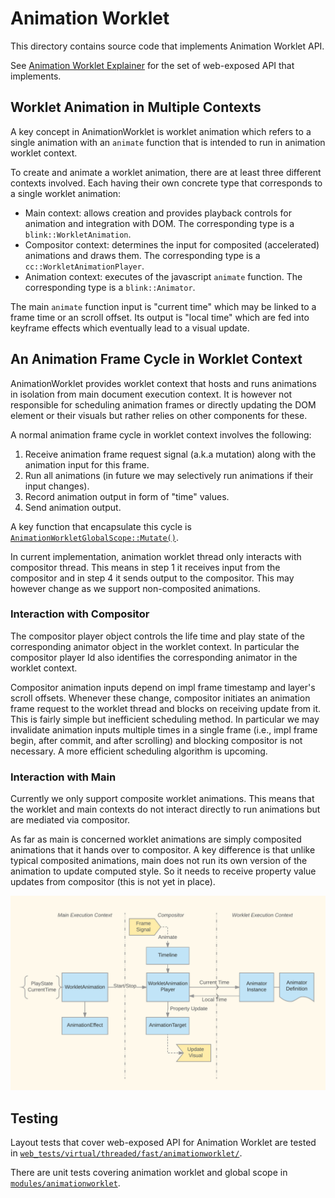 # Animation Worklet

This directory contains source code that implements Animation Worklet API.

See [Animation Worklet Explainer](https://github.com/WICG/animation-worklet/blob/gh-pages/README.md)
for the set of web-exposed API that implements.


## Worklet Animation in Multiple Contexts

A key concept in AnimationWorklet is  worklet animation which refers to a single animation with an
`animate` function that is intended to run in animation worklet context.

To create and animate a worklet animation, there are at least three different contexts involved.
Each having their own concrete type that corresponds to a single worklet animation:

 * Main context: allows creation and provides playback controls for animation and integration with
   DOM. The corresponding type is a `blink::WorkletAnimation`.
 * Compositor context: determines the input for composited (accelerated) animations and draws them.
   The corresponding type is a `cc::WorkletAnimationPlayer`.
 * Animation context: executes of the javascript `animate` function. The corresponding type is a
   `blink::Animator`.

The main `animate` function input is "current time" which may be linked to a frame time or 
an scroll offset. Its output is "local time" which are fed into keyframe effects which eventually
lead to a visual update.


## An Animation Frame Cycle in Worklet Context

AnimationWorklet provides worklet context that hosts and runs animations in isolation from main
document execution context. It is however not responsible for scheduling animation frames or
directly updating the DOM element or their visuals but rather relies on other components for these.

A normal animation frame cycle in worklet context involves the following:

1. Receive animation frame request signal (a.k.a mutation) along with the animation input for this
   frame.
2. Run all animations (in future we may selectively run animations if their input changes).
3. Record animation output in form of "time" values.
4. Send animation output.

A key function that encapsulate this cycle is [`AnimationWorkletGlobalScope::Mutate()`](./AnimationWorkletGlobalScope.cpp).

In current implementation, animation worklet thread only interacts with compositor thread. This
means in step 1 it receives input from the compositor and in step 4 it sends output to the
compositor. This may however change as we support non-composited animations.

### Interaction with Compositor

The compositor player object controls the life time and play state of the corresponding animator
object in the worklet context. In particular the compositor player Id also identifies the
corresponding animator in the worklet context.

Compositor animation inputs depend on impl frame timestamp and layer's scroll offsets. Whenever
these change, compositor initiates an animation frame request to the worklet thread and blocks on
receiving update from it. This is fairly simple but inefficient scheduling method. In particular we
may invalidate animation inputs multiple times in a single frame (i.e., impl frame begin, after
commit, and after scrolling) and blocking compositor is not necessary. A more efficient scheduling
algorithm is upcoming.


### Interaction with Main

Currently we only support composite worklet animations. This means that the worklet and main
contexts do not interact directly to run animations but are mediated via compositor.

As far as main is concerned worklet animations are simply composited animations that it hands over
to compositor. A key difference is that unlike typical composited animations, main does not run its
own version of the animation to update computed style. So it needs to receive property value
updates from compositor (this is not yet in place).

![Animation Data Flow](./doc/animation-data-flow.png "Animation Data Flow")

## Testing

Layout tests that cover web-exposed API for Animation Worklet are tested in 
[`web_tests/virtual/threaded/fast/animationworklet/`](../../../web_tests/virtual/threaded/fast/animationworklet/).

There are unit tests covering animation worklet and global scope in [`modules/animationworklet`](.).
